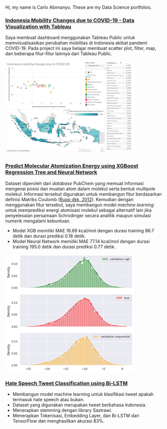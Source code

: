 Hi, my name is Carlo Abimanyu. These are my Data Science portfolios.

### [Indonesia Mobility Changes due to COVID-19 -  Data Visualization with Tableau](https://public.tableau.com/views/IndonesiamobilitychangesduetoCOVID-19/Dashboard?:language=en&:display_count=y&:origin=viz_share_link)
Saya membuat dashboard menggunakan Tableau Public untuk memvisualisasikan perubahan mobilitas di Indonesia akibat pandemi COVID-19. Pada project ini saya belajar membuat scatter plot, filter, map, dan beberapa fitur-fitur lainnya dari Tableau Public. <br>

![Screenshot dashboard](images/id-mobility-changes-tableau.png)

### [Predict Molecular Atomization Energy using XGBoost Regression Tree and Neural Network](#)
Dataset diperoleh dari *database* PubChem yang memuat informasi mengenai posisi dan muatan atom dalam molekul serta bentuk multipole molekul. Informasi tersebut digunakan untuk membangun fitur berdasarkan definisi Matriks Coulomb ([Rupp dkk, 2012](https://journals.aps.org/prl/abstract/10.1103/PhysRevLett.108.058301)). Kemudian dengan menggunakan fitur tersebut, saya membangun model *machine learning* untuk memprediksi energi atomisasi molekul sebagai alternatif lain jika penyelesaian persamaan Schrodinger secara analitik maupun simulasi numerik mengalami kebuntuan. 
* Model XGB memiliki MAE 16.69 kcal/mol dengan durasi training 86.7 detik dan durasi prediksi 0.18 detik.
* Model Neural Network memiliki MAE 77.14 kcal/mol dengan durasi training 195.0 detik dan durasi prediksi 0.77 detik. <br>

![Perbandingan distribusi energi hasil prediksi dengan data uji](images/predictall.png)

### [Hate Speech Tweet Classification using Bi-LSTM](#)
* Membangun model machine learning untuk klasifikasi tweet apakah termasuk hate speech atau bukan.
* Dataset yang digunakan merupakan tweet berbahasa Indonesia.
* Menerapkan stemming dengan library Sastrawi.
* Menerapkan Tokenisasi, Embedding Layer, dan Bi-LSTM dari TensorFlow dan menghasilkan akurasi 83%.
